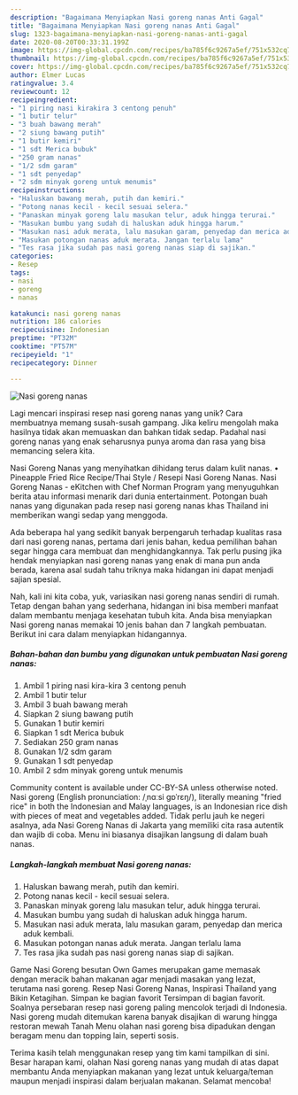 ```yaml
---
description: "Bagaimana Menyiapkan Nasi goreng nanas Anti Gagal"
title: "Bagaimana Menyiapkan Nasi goreng nanas Anti Gagal"
slug: 1323-bagaimana-menyiapkan-nasi-goreng-nanas-anti-gagal
date: 2020-08-20T00:33:31.199Z
image: https://img-global.cpcdn.com/recipes/ba785f6c9267a5ef/751x532cq70/nasi-goreng-nanas-foto-resep-utama.jpg
thumbnail: https://img-global.cpcdn.com/recipes/ba785f6c9267a5ef/751x532cq70/nasi-goreng-nanas-foto-resep-utama.jpg
cover: https://img-global.cpcdn.com/recipes/ba785f6c9267a5ef/751x532cq70/nasi-goreng-nanas-foto-resep-utama.jpg
author: Elmer Lucas
ratingvalue: 3.4
reviewcount: 12
recipeingredient:
- "1 piring nasi kirakira 3 centong penuh"
- "1 butir telur"
- "3 buah bawang merah"
- "2 siung bawang putih"
- "1 butir kemiri"
- "1 sdt Merica bubuk"
- "250 gram nanas"
- "1/2 sdm garam"
- "1 sdt penyedap"
- "2 sdm minyak goreng untuk menumis"
recipeinstructions:
- "Haluskan bawang merah, putih dan kemiri."
- "Potong nanas kecil - kecil sesuai selera."
- "Panaskan minyak goreng lalu masukan telur, aduk hingga terurai."
- "Masukan bumbu yang sudah di haluskan aduk hingga harum."
- "Masukan nasi aduk merata, lalu masukan garam, penyedap dan merica aduk kembali."
- "Masukan potongan nanas aduk merata. Jangan terlalu lama"
- "Tes rasa jika sudah pas nasi goreng nanas siap di sajikan."
categories:
- Resep
tags:
- nasi
- goreng
- nanas

katakunci: nasi goreng nanas 
nutrition: 186 calories
recipecuisine: Indonesian
preptime: "PT32M"
cooktime: "PT57M"
recipeyield: "1"
recipecategory: Dinner

---
```



![Nasi goreng nanas](https://img-global.cpcdn.com/recipes/ba785f6c9267a5ef/751x532cq70/nasi-goreng-nanas-foto-resep-utama.jpg)

Lagi mencari inspirasi resep nasi goreng nanas yang unik? Cara membuatnya memang susah-susah gampang. Jika keliru mengolah maka hasilnya tidak akan memuaskan dan bahkan tidak sedap. Padahal nasi goreng nanas yang enak seharusnya punya aroma dan rasa yang bisa memancing selera kita.

Nasi Goreng Nanas yang menyihatkan dihidang terus dalam kulit nanas. • Pineapple Fried Rice Recipe/Thai Style / Resepi Nasi Goreng Nanas. Nasi Goreng Nanas - eKitchen with Chef Norman Program yang menyuguhkan berita atau informasi menarik dari dunia entertainment. Potongan buah nanas yang digunakan pada resep nasi goreng nanas khas Thailand ini memberikan wangi sedap yang menggoda.

Ada beberapa hal yang sedikit banyak berpengaruh terhadap kualitas rasa dari nasi goreng nanas, pertama dari jenis bahan, kedua pemilihan bahan segar hingga cara membuat dan menghidangkannya. Tak perlu pusing jika hendak menyiapkan nasi goreng nanas yang enak di mana pun anda berada, karena asal sudah tahu triknya maka hidangan ini dapat menjadi sajian spesial.


Nah, kali ini kita coba, yuk, variasikan nasi goreng nanas sendiri di rumah. Tetap dengan bahan yang sederhana, hidangan ini bisa memberi manfaat dalam membantu menjaga kesehatan tubuh kita. Anda bisa menyiapkan Nasi goreng nanas memakai 10 jenis bahan dan 7 langkah pembuatan. Berikut ini cara dalam menyiapkan hidangannya.

<!--inarticleads1-->

##### Bahan-bahan dan bumbu yang digunakan untuk pembuatan Nasi goreng nanas:

1. Ambil 1 piring nasi kira-kira 3 centong penuh
1. Ambil 1 butir telur
1. Ambil 3 buah bawang merah
1. Siapkan 2 siung bawang putih
1. Gunakan 1 butir kemiri
1. Siapkan 1 sdt Merica bubuk
1. Sediakan 250 gram nanas
1. Gunakan 1/2 sdm garam
1. Gunakan 1 sdt penyedap
1. Ambil 2 sdm minyak goreng untuk menumis


Community content is available under CC-BY-SA unless otherwise noted. Nasi goreng (English pronunciation: /ˌnɑːsi ɡɒˈrɛŋ/), literally meaning &#34;fried rice&#34; in both the Indonesian and Malay languages, is an Indonesian rice dish with pieces of meat and vegetables added. Tidak perlu jauh ke negeri asalnya, ada Nasi Goreng Nanas di Jakarta yang memiliki cita rasa autentik dan wajib di coba. Menu ini biasanya disajikan langsung di dalam buah nanas. 

<!--inarticleads2-->

##### Langkah-langkah membuat Nasi goreng nanas:

1. Haluskan bawang merah, putih dan kemiri.
1. Potong nanas kecil - kecil sesuai selera.
1. Panaskan minyak goreng lalu masukan telur, aduk hingga terurai.
1. Masukan bumbu yang sudah di haluskan aduk hingga harum.
1. Masukan nasi aduk merata, lalu masukan garam, penyedap dan merica aduk kembali.
1. Masukan potongan nanas aduk merata. Jangan terlalu lama
1. Tes rasa jika sudah pas nasi goreng nanas siap di sajikan.


Game Nasi Goreng besutan Own Games merupakan game memasak dengan meracik bahan makanan agar menjadi masakan yang lezat, terutama nasi goreng. Resep Nasi Goreng Nanas, Inspirasi Thailand yang Bikin Ketagihan. Simpan ke bagian favorit Tersimpan di bagian favorit. Soalnya persebaran resep nasi goreng paling mencolok terjadi di Indonesia. Nasi goreng mudah ditemukan karena banyak disajikan di warung hingga restoran mewah Tanah Menu olahan nasi goreng bisa dipadukan dengan beragam menu dan topping lain, seperti sosis. 

Terima kasih telah menggunakan resep yang tim kami tampilkan di sini. Besar harapan kami, olahan Nasi goreng nanas yang mudah di atas dapat membantu Anda menyiapkan makanan yang lezat untuk keluarga/teman maupun menjadi inspirasi dalam berjualan makanan. Selamat mencoba!
